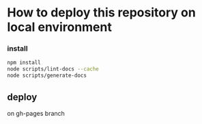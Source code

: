 # How to deploy this repository on local environment

### install
```bash
npm install
node scripts/lint-docs --cache
node scripts/generate-docs
```

## deploy

on gh-pages branch
